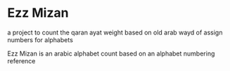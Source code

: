 # Ezz Mizan
a project to count the qaran ayat weight based on old arab wayd of assign numbers for alphabets 

Ezz Mizan is an arabic alphabet count based on an alphabet numbering reference 